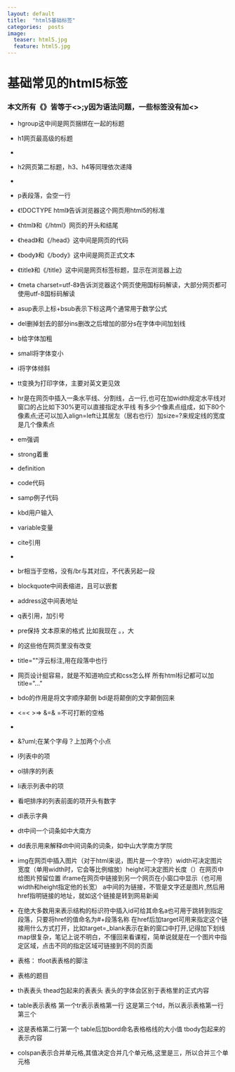 ```yaml
---
layout: default
title:  "html5基础标签"
categories:  posts
image:
  teaser: html5.jpg
  feature: html5.jpg
---
```



# 基础常见的html5标签









### 本文所有《》皆等于<>;y因为语法问题，一些标签没有加<>



- hgroup这中间是网页捆绑在一起的标题
- h1网页最高级的标题
- 
- h2网页第二标题，h3、h4等同理依次递降
- 
- p表段落，会空一行
- 《!DOCTYPE html》告诉浏览器这个网页用html5的标准
- 《html》和《/html》网页的开头和结尾
- 《head》和《/head》这中间是网页的代码
- 《body》和《/body》这中间是网页正式文本
- 《title》和《/title》这中间是网页标签标题，显示在浏览器上边
- 《meta charset=utf-8》告诉浏览器这个网页使用国标码解读，大部分网页都可使用utf-8国标码解读
- asup表示上标+bsub表示下标这两个通常用于数学公式
- del删掉划去的部分ins删改之后增加的部分s在字体中间加划线
- b给字体加粗
- small将字体变小
- i将字体倾斜
- tt变换为打印字体，主要对英文更见效
- hr是在网页中插入一条水平线、分割线，占一行,也可在加width规定水平线对窗口的占比如下30%更可以直接指定水平线 有多少个像素点组成，如下80个像素点;还可以加入align=left让其居左（居右也行）加size=?来规定线的宽度是几个像素点
- em强调
- strong着重
- definition
- code代码
- samp例子代码
- kbd用户输入
- variable变量
- cite引用
- 
- br相当于空格，没有/br与其对应，不代表另起一段
- blockquote中间表缩进，且可以嵌套
- address这中间表地址
- q表引用，加引号
- pre保持   文本原来的格式   比如我现在  。，大
- 的这些他在网页里没有改变
- title=""浮云标注,用在段落中也行
- 网页设计挺容易，就是不知道响应式和css怎么样 所有html标记都可以加title="..."
 
- bdo的作用是将文字顺序颠倒 bdi是将颠倒的文字颠倒回来

- <=< >=> &=&  =不可打断的空格
- 
- &?uml;在某个字母？上加两个小点

- l列表中的项
- ol排序的列表
- li表示列表中的项
- 看吧排序的列表前面的项开头有数字
- dl表示字典
- dt中间一个词条如中大南方
- dd表示用来解释dt中间词条的词条，如中山大学南方学院
- img在网页中插入图片（对于html来说，图片是一个字符）width可决定图片宽度（单用width时，它会等比例缩放）height可决定图片长度（）在网页中给图片预留位置  iframe在网页中链接到另一个网页在小窗口中显示（也可用width和height指定他的长宽） a中间的为链接，不管是文字还是图片,然后用href指明链接的地址，就如这个链接是转到网易新闻
- 在绝大多数用来表示结构的标识符中插入id可给其命名a也可用于跳转到指定段落，只要将href的值命名为#+段落名称 在href后加target可用来指定这个链接用什么方式打开，比如target=_blank表示在新的窗口中打开,记得加下划线 map很复杂，笔记上说不明白，不懂回来看课程，简单说就是在一个图片中指定区域，点击不同的指定区域可链接到不同的页面
- 表格： tfoot表表格的脚注
- 表格的题目
- th表表头	thead包起来的表表头	表头的字体会区别于表格里的正式内容
- table表示表格	第一个tr表示表格第一行	这是第三个td，所以表示表格第一行第三个
- 这是表格第二行第一个	table后加bord命名表格格线的大小值	tbody包起来的表示内容
- colspan表示合并单元格,其值决定合并几个单元格,这里是三，所以合并三个单元格